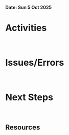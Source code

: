 **Date: Sun 5 Oct 2025**<br>
# Activities
<br>

# Issues/Errors
<br>

# Next Steps
<br>

## Resources
<br>
